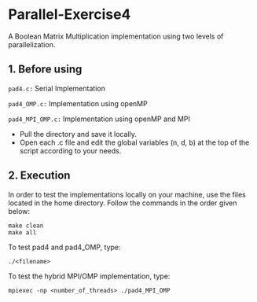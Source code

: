 # Parallel-Exercise4

A Boolean Matrix Multiplication implementation using two levels of parallelization.

## **1. Before using**
`pad4.c:` Serial Implementation

`pad4_OMP.c:` Implementation using openMP

`pad4_MPI_OMP.c:` Implementation using openMP and MPI

* Pull the directory and save it locally.
* Open each .c file and edit the global variables (n, d, b) at the top of the script according to your needs.


## **2. Execution**

In order to test the implementations locally on your machine, use the files located in the home directory. Follow the commands in the order given below:

```
make clean
make all
```

To test pad4 and pad4_OMP, type:
```
./<filename>
```

To test the hybrid MPI/OMP implementation, type:
```
mpiexec -np <number_of_threads> ./pad4_MPI_OMP
```
